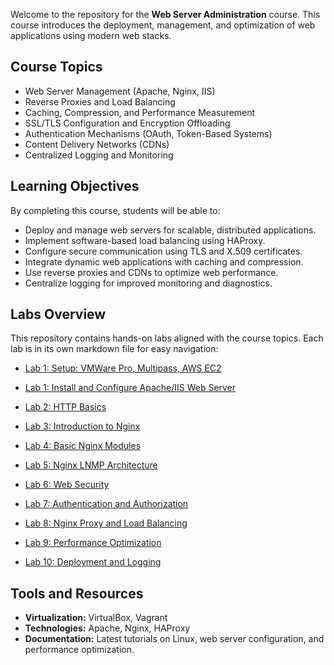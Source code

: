 Welcome to the repository for the **Web Server Administration** course. This course introduces 
the deployment, management, and optimization of web applications using modern web stacks.  

## Course Topics  
- Web Server Management (Apache, Nginx, IIS)  
- Reverse Proxies and Load Balancing  
- Caching, Compression, and Performance Measurement  
- SSL/TLS Configuration and Encryption Offloading  
- Authentication Mechanisms (OAuth, Token-Based Systems)  
- Content Delivery Networks (CDNs)  
- Centralized Logging and Monitoring  

## Learning Objectives  
By completing this course, students will be able to:  
- Deploy and manage web servers for scalable, distributed applications.  
- Implement software-based load balancing using HAProxy.  
- Configure secure communication using TLS and X.509 certificates.  
- Integrate dynamic web applications with caching and compression.  
- Use reverse proxies and CDNs to optimize web performance.  
- Centralize logging for improved monitoring and diagnostics.  

## Labs Overview  
This repository contains hands-on labs aligned with the course topics. Each lab is in its own 
markdown file for easy navigation:  
- [Lab 1:   Setup: VMWare Pro, Multipass, AWS EC2](Lab1.md)

- [Lab 1:   Install and Configure Apache/IIS Web Server](Lab1.md)  
- [Lab 2:   HTTP Basics](Lab2.md)  
- [Lab 3:   Introduction to Nginx](Lab3.md)  
- [Lab 4:   Basic Nginx Modules](Lab4.md)  
- [Lab 5:   Nginx LNMP Architecture](Lab5.md)  
- [Lab 6:   Web Security](Lab6.md)  
- [Lab 7:   Authentication and Authorization](Lab7.md)  
- [Lab 8:   Nginx Proxy and Load Balancing](Lab8.md)  
- [Lab 9:   Performance Optimization](Lab9.md)  
- [Lab 10:  Deployment and Logging](Lab10.md)  

## Tools and Resources  
- **Virtualization:** VirtualBox, Vagrant  
- **Technologies:** Apache, Nginx, HAProxy  
- **Documentation:** Latest tutorials on Linux, web server configuration, and performance 
optimization.  
